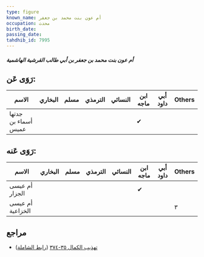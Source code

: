 ```yaml
---
type: figure
known_name: أم عون بنت محمد بن جعفر
occupation: محدث
birth_date:
passing_date:
tahdhib_id: 7995
---
```

##### أم عون بنت محمد بن جعفر بن أبي طالب القرشية الهاشمية

## رَوَى عَن:
| الاسم               | البخاري | مسلم | الترمذي | النسائي | ابن ماجه | أبي داود | Others |
| ------------------- | ------- | ---- | ------- | ------- | -------- | -------- | ------ |
| جدتها أسماء بن عميس |         |      |         |         | ✔        |          |        |
## رَوَى عَنه:
| الاسم            | البخاري | مسلم | الترمذي | النسائي | ابن ماجه | أبي داود | Others |
| ---------------- | ------- | ---- | ------- | ------- | -------- | -------- | ------ |
| أم عيسى الجزار   |         |      |         |         | ✔        |          |        |
| أم عيسى الخزاعية |         |      |         |         |          |          | ٣      |
## مراجع
- [تهذيب الكمال ٣٥-٣٧٤](obsidian://open?vault=Tahdhib-al-Kamal&file=Figures/٧٩٩٥-أم%20عون%20بنت%20محمد%20بن%20جعفر%20بن%20أبي%20طالب%20القرشية%20الهاشمية) ([رابط الشاملة](https://shamela.ws/book/3722/18973))